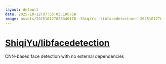 ```yaml
---
layout: default
date: 2025-10-12T07:56:03.106758
image: assets/20251012T023346170--ShiqiYu--libfacedetection--20251012T023729653--cropped.png
---
```


# [ShiqiYu/libfacedetection](https://github.com/ShiqiYu/libfacedetection)

CNN-based face detection with no external dependencies
